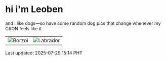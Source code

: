 # hi i'm Leoben

and i like dogs—so have some random dog pics that change whenever my CRON feels like it

|  |  |
|--------|----------|
| ![Borzoi](https://random-dog-vercel.vercel.app/api/random-borzoi?v=1753773246) | ![Labrador](https://random-dog-vercel.vercel.app/api/random-labrador?v=1753773246) |

Last updated: 2025-07-29 15:14 PHT
